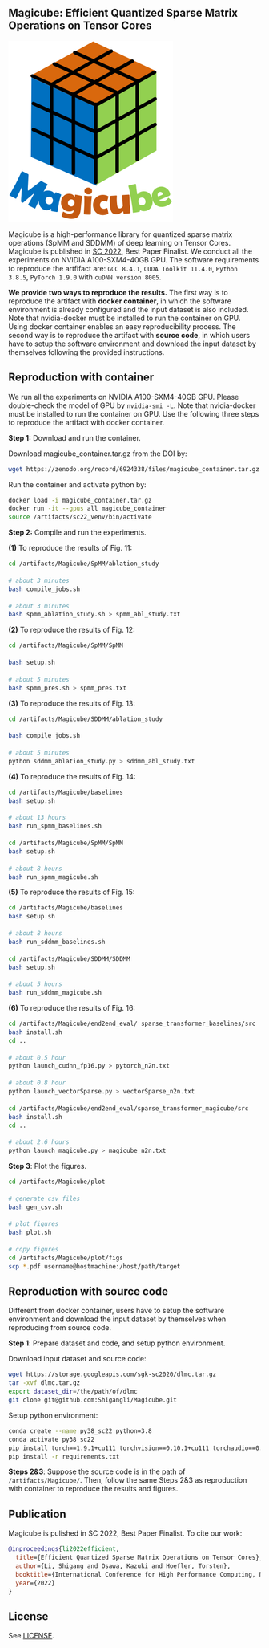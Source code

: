 ## Magicube: Efficient Quantized Sparse Matrix Operations on Tensor Cores

![Magicube Logo](magicubeLogo.svg)

Magicube is a high-performance library for quantized sparse matrix operations (SpMM and SDDMM) of deep learning on Tensor Cores. Magicube is published in [SC 2022](https://sc22.supercomputing.org/), Best Paper Finalist. We conduct all the experiments on NVIDIA A100-SXM4-40GB GPU. The software requirements to reproduce the artfifact are: `GCC 8.4.1`, `CUDA Toolkit 11.4.0`, `Python 3.8.5`, `PyTorch 1.9.0` with `cuDNN version 8005`.

**We provide two ways to reproduce the results.** The first way is to reproduce the artifact with **docker container**, in which the software environment is already configured and the input dataset is also included. Note that nvidia-docker must be installed to run the container on GPU. Using docker container enables an easy reproducibility process. The second way is to reproduce the artifact with **source code**, in which users have to setup the software environment and download the input dataset by themselves following the provided instructions.

## Reproduction with container

We run all the experiments on NVIDIA A100-SXM4-40GB GPU. Please double-check the model of GPU by `nvidia-smi -L`. Note that nvidia-docker must be installed to run the container on GPU. Use the following three steps to reproduce the artifact with docker container.

**Step 1:** Download and run the container.

Download magicube_container.tar.gz from the DOI by:

```bash
wget https://zenodo.org/record/6924338/files/magicube_container.tar.gz
```

Run the container and activate python by:

```bash
docker load -i magicube_container.tar.gz
docker run -it --gpus all magicube_container
source /artifacts/sc22_venv/bin/activate
```

**Step 2:** Compile and run the experiments.

**(1)** To reproduce the results of Fig. 11:

```bash
cd /artifacts/Magicube/SpMM/ablation_study

# about 3 minutes
bash compile_jobs.sh

# about 3 minutes
bash spmm_ablation_study.sh > spmm_abl_study.txt
```

**(2)** To reproduce the results of Fig. 12:

```bash
cd /artifacts/Magicube/SpMM/SpMM

bash setup.sh

# about 5 minutes
bash spmm_pres.sh > spmm_pres.txt
```

**(3)** To reproduce the results of Fig. 13:

```bash
cd /artifacts/Magicube/SDDMM/ablation_study

bash compile_jobs.sh

# about 5 minutes
python sddmm_ablation_study.py > sddmm_abl_study.txt
```

**(4)** To reproduce the results of Fig. 14:

```bash
cd /artifacts/Magicube/baselines
bash setup.sh

# about 13 hours
bash run_spmm_baselines.sh

cd /artifacts/Magicube/SpMM/SpMM
bash setup.sh

# about 8 hours
bash run_spmm_magicube.sh
```

**(5)** To reproduce the results of Fig. 15:

```bash
cd /artifacts/Magicube/baselines
bash setup.sh

# about 8 hours
bash run_sddmm_baselines.sh

cd /artifacts/Magicube/SDDMM/SDDMM
bash setup.sh

# about 5 hours
bash run_sddmm_magicube.sh
```

**(6)** To reproduce the results of Fig. 16:

```bash
cd /artifacts/Magicube/end2end_eval/ sparse_transformer_baselines/src
bash install.sh
cd ..

# about 0.5 hour
python launch_cudnn_fp16.py > pytorch_n2n.txt

# about 0.8 hour
python launch_vectorSparse.py > vectorSparse_n2n.txt

cd /artifacts/Magicube/end2end_eval/sparse_transformer_magicube/src
bash install.sh
cd ..

# about 2.6 hours
python launch_magicube.py > magicube_n2n.txt
```

**Step 3**: Plot the figures.

```bash
cd /artifacts/Magicube/plot

# generate csv files
bash gen_csv.sh

# plot figures
bash plot.sh

# copy figures
cd /artifacts/Magicube/plot/figs
scp *.pdf username@hostmachine:/host/path/target
```

## Reproduction with source code

Different from docker container, users have to setup the software environment and download the input dataset by themselves when reproducing from source code.

**Step 1**: Prepare dataset and code, and setup python environment.

Download input dataset and source code:

```bash
wget https://storage.googleapis.com/sgk-sc2020/dlmc.tar.gz
tar -xvf dlmc.tar.gz
export dataset_dir=/the/path/of/dlmc 
git clone git@github.com:Shigangli/Magicube.git
```

Setup python environment:

```bash
conda create --name py38_sc22 python=3.8
conda activate py38_sc22
pip install torch==1.9.1+cu111 torchvision==0.10.1+cu111 torchaudio==0.9.1 -f https://download.pytorch.org/whl/torch_stable.html
pip install -r requirements.txt
```

**Steps 2&3**: Suppose the source code is in the path of `/artifacts/Magicube/`. Then, follow the same Steps 2&3 as reproduction with container to reproduce the results and figures.

## Publication

Magicube is pulished in SC 2022, Best Paper Finalist. To cite our work:
```bibtex
@inproceedings{li2022efficient,
  title={Efficient Quantized Sparse Matrix Operations on Tensor Cores},
  author={Li, Shigang and Osawa, Kazuki and Hoefler, Torsten},
  booktitle={International Conference for High Performance Computing, Networking, Storage and Analysis (SC'22)},
  year={2022}
}
```

## License

See [LICENSE](LICENSE).
